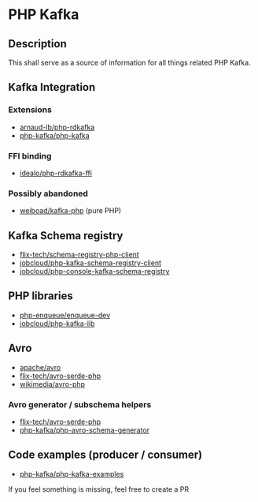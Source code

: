 # PHP Kafka
## Description
This shall serve as a source of information for all things related PHP Kafka.  

## Kafka Integration
### Extensions
- [arnaud-lb/php-rdkafka](https://github.com/arnaud-lb/php-rdkafka)
- [php-kafka/php-kafka](https://github.com/php-kafka/php-kafka)
### FFI binding
- [idealo/php-rdkafka-ffi](https://github.com/idealo/php-rdkafka-ffi)
### Possibly abandoned
- [weiboad/kafka-php](https://github.com/weiboad/kafka-php) (pure PHP)

## Kafka Schema registry
- [flix-tech/schema-registry-php-client](https://github.com/flix-tech/schema-registry-php-client)
- [jobcloud/php-kafka-schema-registry-client](https://github.com/jobcloud/php-kafka-schema-registry-client)
- [jobcloud/php-console-kafka-schema-registry](https://github.com/jobcloud/php-console-kafka-schema-registry)

## PHP libraries
- [php-enqueue/enqueue-dev](https://github.com/php-enqueue/enqueue-dev)
- [jobcloud/php-kafka-lib](https://github.com/jobcloud/php-kafka-lib)

## Avro
- [apache/avro](https://github.com/apache/avro/tree/master/lang/php)
- [flix-tech/avro-serde-php](https://github.com/flix-tech/avro-serde-php)
- [wikimedia/avro-php](https://github.com/wikimedia/avro-php)
### Avro generator / subschema helpers
- [flix-tech/avro-serde-php](https://github.com/flix-tech/avro-serde-php)
- [php-kafka/php-avro-schema-generator](https://github.com/php-kafka/php-avro-schema-generator)

## Code examples (producer / consumer)
- [php-kafka/php-kafka-examples](https://github.com/php-kafka/php-kafka-examples)

If you feel something is missing, feel free to create a PR

